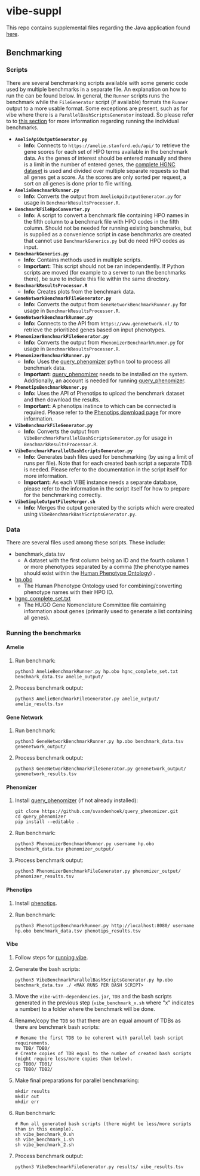 # vibe-suppl
This repo contains supplemental files regarding the Java application found [here][vibe].

## Benchmarking

### Scripts

There are several benchmarking scripts available with some generic code used by multiple benchmarks in a separate file.
An explanation on how to run the can be found below. In general, the `Runner` scripts runs the benchmark while the
`FileGenerator` script (if available) formats the `Runner` output to a more usable format. Some exceptions are present,
such as for vibe where there is a `ParallelBashScriptsGenerator` instead. So please refer to to
<a href="#running-the-benchmarks">this section<a/> for more information regarding running the individual benchmarks.

* __`AmelieApiOutputGenerator.py`__
    * __Info:__ Connects to `https://amelie.stanford.edu/api/` to retrieve the gene scores for each set of HPO terms
    available in the benchmark data. As the genes of interest should be entered manually and there is a limit in the
    number of entered genes, the [complete HGNC dataset][hgnc_complete]
    is used and divided over multiple separate requests so that all genes get a score. As the scores are only sorted
    per request, a sort on all genes is done prior to file writing.
* __`AmelieBenchmarkRunner.py`__
    * __Info:__ Converts the output from `AmelieApiOutputGenerator.py` for usage in `BenchmarkResultsProcessor.R`.
* __`BenchmarkFileHpoConverter.py`__
    * __Info:__ A script to convert a benchmark file containing HPO names in the fifth column to a benchmark file with
     HPO codes in the fifth column. Should not be needed for running existing benchmarks, but is supplied as a
     convenience script in case benchmarks are created that cannot use `BenchmarkGenerics.py` but do need HPO codes as
     input. 
* __`BenchmarkGenerics.py`__
    * __Info:__ Contains methods used in multiple scripts.
    * __Important:__ This script should not be ran independently. If Python scripts are moved (for example to a server
    to run the benchmarks there), be sure to include this file within the same directory.
* __`BenchmarkResultsProcessor.R`__
    * __Info:__ Creates plots from the benchmark data.
* __`GeneNetworkBenchmarkFileGenerator.py`__
    * __Info:__ Converts the output from `GeneNetworkBenchmarkRunner.py` for usage in `BenchmarkResultsProcessor.R`.
* __`GeneNetworkBenchmarkRunner.py`__
    * __Info:__ Connects to the API from `https://www.genenetwork.nl/` to retrieve the prioritized genes based on input
    phenotypes.
* __`PhenomizerBenchmarkFileGenerator.py`__
    * __Info:__ Converts the output from `PhenomizerBenchmarkRunner.py` for usage in `BenchmarkResultsProcessor.R`.
* __`PhenomizerBenchmarkRunner.py`__
    * __Info:__ Uses the [query_phenomizer][query_phenomizer] python tool to process all benchmark data.
    * __Important:__ [query_phenomizer][query_phenomizer] needs to be installed on the system. Additionally, an account
    is needed for running [query_phenomizer][query_phenomizer].
* __`PhenotipsBenchmarkRunner.py`__
    * __Info:__ Uses the API of Phenotips to upload the benchmark dataset and then download the results.
    * __Important:__ A phenotips instince to which can be connected is required. Please refer to the
    [Phenotips download page][phenotips_download] for more information.
* __`VibeBenchmarkFileGenerator.py`__
    * __Info:__ Converts the output from `VibeBenchmarkParallelBashScriptsGenerator.py` for usage in `BenchmarkResultsProcessor.R`.
* __`VibeBenchmarkParallelBashScriptsGenerator.py`__
    * __Info:__ Generates bash files used for benchmarking (by using a limit of runs per file). Note that for each
    created bash script a separate TDB is needed. Please refer to the documentation in the script itself for more
    information.
    * __Important:__ As each VIBE instance needs a separate database, please refer to the information in the script
    itself for how to prepare for the benchmarking correctly.
* __`VibeSimpleOutputFilesMerger.sh`__
    * __Info:__ Merges the output generated by the scripts which were created using 
    `VibeBenchmarkBashScriptsGenerator.py`. 

### Data

There are several files used among these scripts. These include:
* benchmark_data.tsv
    * A dataset with the first column being an ID and the fourth column 1 or more phenotypes separated
    by a comma (the phenotype names should exist within the [Human Phenotype Ontology][hpo_obo]) .
* [hp.obo][hpo_obo]
    * The Human Phenotype Ontology used for combining/converting phenotype names with their HPO ID.
* [hgnc_complete_set.txt][hgnc_complete]
    * The HUGO Gene Nomenclature Committee file containing information about genes (primarily used to generate a list
    containing all genes).

### Running the benchmarks

#### Amelie

1. Run benchmark:
    ```
    python3 AmelieBenchmarkRunner.py hp.obo hgnc_complete_set.txt benchmark_data.tsv amelie_output/
    ```

2. Process benchmark output:
    ```
    python3 AmelieBenchmarkFileGenerator.py amelie_output/ amelie_results.tsv
    ```

#### Gene Network

1. Run benchmark:
    ```
    python3 GeneNetworkBenchmarkRunner.py hp.obo benchmark_data.tsv genenetwork_output/
    ```

2. Process benchmark output:
    ```
    python3 GeneNetworkBenchmarkFileGenerator.py genenetwork_output/ genenetwork_results.tsv
    ```

#### Phenomizer

1. Install [query_phenomizer][query_phenomizer] (if not already installed):
    ```
    git clone https://github.com/svandenhoek/query_phenomizer.git
    cd query_phenomizer
    pip install --editable .
    ```

2. Run benchmark:
    ```
    python3 PhenomizerBenchmarkRunner.py username hp.obo benchmark_data.tsv phenomizer_output/
    ```

3. Process benchmark output:
    ```
    python3 PhenomizerBenchmarkFileGenerator.py phenomizer_output/ phenomizer_results.tsv
    ```

#### Phenotips

1. Install [phenotips][phenotips_download].

2. Run benchmark:
    ```
    python3 PhenotipsBenchmarkRunner.py http://localhost:8080/ username hp.obo benchmark_data.tsv phenotips_results.tsv
    ```

#### Vibe

1. Follow steps for [running vibe][vibe_preperations].

2. Generate the bash scripts:
    ```
    python3 VibeBenchmarkParallelBashScriptsGenerator.py hp.obo benchmark_data.tsv ./ <MAX RUNS PER BASH SCRIPT>
    ```

3. Move the `vibe-with-dependencies.jar`, `TDB` and the bash scripts generated in the previous step
    (`vibe_benchmark_x.sh` where "x" indicates a number) to a folder where the benchmark will be done.

4. Rename/copy the `TDB` so that there are an equal amount of TDBs as there are benchmark bash scripts:
    ```
    # Rename the first TDB to be coherent with parallel bash script requirements.
    mv TDB/ TDB0/
    # Create copies of TDB equal to the number of created bash scripts (might require less/more copies than below).
    cp TDB0/ TDB1/
    cp TDB0/ TDB2/
    ```

5. Make final preparations for parallel benchmarking:
    ```
    mkdir results
    mkdir out
    mkdir err
    ```

6. Run benchmark:
    ```
    # Run all generated bash scripts (there might be less/more scripts than in this example).
    sh vibe_benchmark_0.sh
    sh vibe_benchmark_1.sh
    sh vibe_benchmark_2.sh
    ```

7. Process benchmark output:
    ```
    python3 VibeBenchmarkFileGenerator.py results/ vibe_results.tsv
    ```



[vibe]:https://github.com/molgenis/vibe
[vibe_preperations]:https://github.com/molgenis/vibe/#preparations
[hgnc_complete]:http://ftp.ebi.ac.uk/pub/databases/genenames/new/tsv/hgnc_complete_set.txt
[query_phenomizer]:https://github.com/svandenhoek/query_phenomizer
[phenotips_download]:https://phenotips.org/Download
[hpo_obo]:http://purl.obolibrary.org/obo/hp.obo